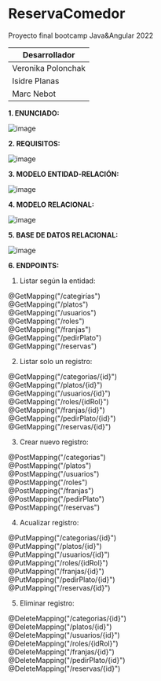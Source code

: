 # ReservaComedor
Proyecto final bootcamp Java&amp;Angular 2022

| Desarrollador | 
| ------------- | 
| Veronika Polonchak |
| Isidre Planas |
| Marc Nebot |


**1. ENUNCIADO:**

![image](https://user-images.githubusercontent.com/89861246/171439724-cba51beb-7911-4517-908d-84d857545bf2.png)


**2. REQUISITOS:**

![image](https://user-images.githubusercontent.com/89861246/171440559-64daa011-c797-4c06-99cb-61baa9caf4ea.png)


**3. MODELO ENTIDAD-RELACIÓN:**

![image](https://user-images.githubusercontent.com/89861246/168420985-0c7aa132-c957-4266-b756-ab42bc027d7a.png)


**4. MODELO RELACIONAL:**

![image](https://user-images.githubusercontent.com/103040138/168540844-b8392eff-fac5-4b5f-8762-77952e1265d3.png)


**5. BASE DE DATOS RELACIONAL:**

![image](https://user-images.githubusercontent.com/89861246/169401042-e244b971-0dd7-4509-88c3-c76e8a1272f5.png)

**6. ENDPOINTS:**
1. Listar según la entidad:

@GetMapping("/categirías")<br>
@GetMapping("/platos")<br>
@GetMapping("/usuarios")<br>
@GetMapping("/roles")<br>
@GetMapping("/franjas")<br>
@GetMapping("/pedirPlato")<br>
@GetMapping("/reservas")<br>

2. Listar solo un registro:

@GetMapping("/categorias/{id}")<br>
@GetMapping("/platos/{id}")<br>
@GetMapping("/usuarios/{id}")<br>
@GetMapping("/roles/{idRol}")<br>
@GetMapping("/franjas/{id}")<br>
@GetMapping("/pedirPlato/{id}")<br>
@GetMapping("/reservas/{id}")<br>

3. Crear nuevo registro:

@PostMapping("/categorias")<br>
@PostMapping("/platos")<br>
@PostMapping("/usuarios")<br>
@PostMapping("/roles")<br>
@PostMapping("/franjas")<br>
@PostMapping("/pedirPlato")<br>
@PostMapping("/reservas")<br>

4. Acualizar registro:

@PutMapping("/categorias/{id}")<br>
@PutMapping("/platos/{id}")<br>
@PutMapping("/usuarios/{id}")<br>
@PutMapping("/roles/{idRol}")<br>
@PutMapping("/franjas/{id}")<br>
@PutMapping("/pedirPlato/{id}")<br>
@PutMapping("/reservas/{id}")<br>

5. Eliminar registro:

@DeleteMapping("/categorias/{id}")<br>
@DeleteMapping("/platos/{id}")<br>
@DeleteMapping("/usuarios/{id}")<br>
@DeleteMapping("/roles/{idRol}")<br>
@DeleteMapping("/franjas/{id}")<br>
@DeleteMapping("/pedirPlato/{id}")<br>
@DeleteMapping("/reservas/{id}")<br>
